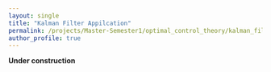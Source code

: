 ```yaml
---
layout: single
title: "Kalman Filter Appilcation"
permalink: /projects/Master-Semester1/optimal_control_theory/kalman_filter_application/
author_profile: true
---
```


**Under construction**
